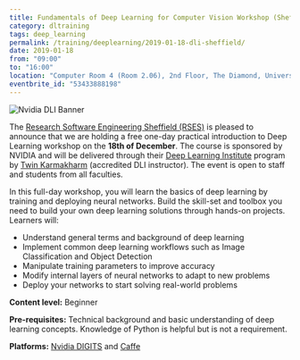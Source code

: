 ```yaml
---
title: Fundamentals of Deep Learning for Computer Vision Workshop (Sheffield)
category: dltraining
tags: deep_learning
permalink: /training/deeplearning/2019-01-18-dli-sheffield/
date: 2019-01-18
from: "09:00"
to: "16:00"
location: "Computer Room 4 (Room 2.06), 2nd Floor, The Diamond, University of Sheffield"
eventbrite_id: "53433888198"
---
```


![Nvidia DLI Banner](/assets/images/DLI-email-header-motif-640x150.jpg)

The [Research Software Engineering Sheffield (RSES)](http://rse.shef.ac.uk/) is pleased to announce that we are holding a free one-day practical introduction to Deep Learning workshop on the **18th of December**. The course is sponsored by NVIDIA and will be delivered through their [Deep Learning Institute](https://www.nvidia.com/en-us/deep-learning-ai/education/) program by [Twin Karmakharm](/contact/team#twin) (accredited DLI instructor). The event is open to staff and students from all faculties.

In this full-day workshop, you will learn the basics of deep learning by training and deploying neural networks. Build the skill-set and toolbox you need to build your own deep learning solutions through hands-on projects. Learners will:

* Understand general terms and background of deep learning
* Implement common deep learning workflows such as Image Classification and Object Detection
* Manipulate training parameters to improve accuracy
* Modify internal layers of neural networks to adapt to new problems
* Deploy your networks to start solving real-world problems

**Content level:** Beginner

**Pre-requisites:** Technical background and basic understanding of deep learning concepts. Knowledge of Python is helpful but is not a requirement.

**Platforms:** [Nvidia DIGITS](https://developer.nvidia.com/digits) and [Caffe](http://caffe.berkeleyvision.org/)

